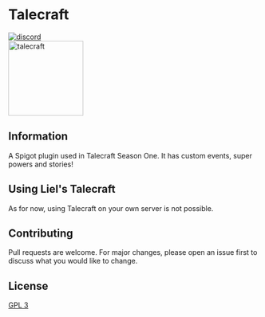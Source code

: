 # Talecraft

[<img alt="discord" src="https://lielamar.com/other/github_discord.png" size=1.5>](https://discord.gg/NzgBrqR)
<br>
[<img alt="talecraft" src="https://lielamar.com/images/talecraft.png" width=150>](https://talecraft.co.il/)

## Information

A Spigot plugin used in Talecraft Season One. It has custom events, super powers and stories!

## Using Liel's Talecraft
As for now, using Talecraft on your own server is not possible.

## Contributing
Pull requests are welcome. For major changes, please open an issue first to discuss what you would like to change.

## License
[GPL 3](https://choosealicense.com/licenses/agpl-3.0/)

